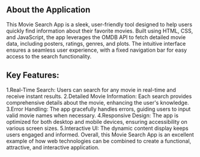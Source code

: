 ## About the Application

This Movie Search App is a sleek, user-friendly tool designed to help users quickly find information about their favorite movies. Built using HTML, CSS, and JavaScript, the app leverages the OMDB API to fetch detailed movie data, including posters, ratings, genres, and plots. The intuitive interface ensures a seamless user experience, with a fixed navigation bar for easy access to the search functionality.

## Key Features:

1.Real-Time Search: Users can search for any movie in real-time and receive instant results.
2.Detailed Movie Information: Each search provides comprehensive details about the movie, enhancing the user's knowledge.
3.Error Handling: The app gracefully handles errors, guiding users to input valid movie names when necessary.
4.Responsive Design: The app is optimized for both desktop and mobile devices, ensuring accessibility on various screen sizes.
5.Interactive UI: The dynamic content display keeps users engaged and informed. Overall, this Movie Search App is an excellent example of how web technologies can be combined to create a functional, attractive, and interactive application.
